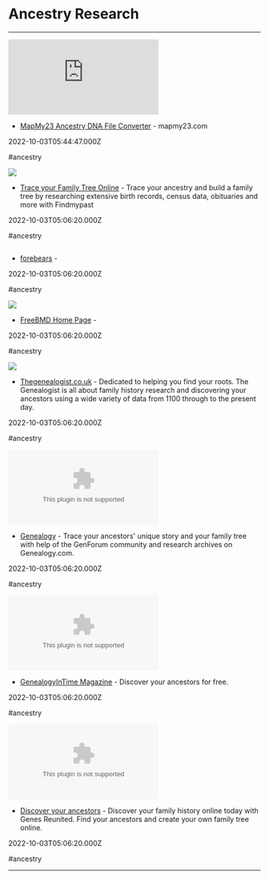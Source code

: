 # Ancestry Research

---

![](https://rdl.ink/render/http%3A%2F%2Fwww.mapmy23.com%2Ftools%2Fancestry_ftdna_fix.php)

- [MapMy23 Ancestry DNA File Converter](http://www.mapmy23.com/tools/ancestry_ftdna_fix.php) - mapmy23.com

2022-10-03T05:44:47.000Z

#ancestry

![](https://d3nd02ak4v4ued.cloudfront.net/titan/dist/logo-for-external-use-df0aa.png)

- [Trace your Family Tree Online](https://www.findmypast.com) - Trace your ancestry and build a family tree by researching extensive birth records, census data, obituaries and more with Findmypast

2022-10-03T05:06:20.000Z

#ancestry

![]()

- [forebears](https://forebears.io) - 

2022-10-03T05:06:20.000Z

#ancestry

![](https://rdl.ink/render/https%3A%2F%2Fwww.freebmd.org.uk)

- [FreeBMD Home Page](https://www.freebmd.org.uk) - 

2022-10-03T05:06:20.000Z

#ancestry

![](https://rdl.ink/render/https%3A%2F%2Fwww.thegenealogist.co.uk)

- [Thegenealogist.co.uk](https://www.thegenealogist.co.uk) - Dedicated to helping you find your roots. The Genealogist is all about family history research and discovering your ancestors using a wide variety of data from 1100 through to the present day.

2022-10-03T05:06:20.000Z

#ancestry

![](https://rdl.ink/render/https%3A%2F%2Fwww.genealogy.com)

- [Genealogy](https://www.genealogy.com) - Trace your ancestors' unique story and your family tree with help of the GenForum community and research archives on Genealogy.com.

2022-10-03T05:06:20.000Z

#ancestry

![](https://rdl.ink/render/https%3A%2F%2Fwww.genealogyintime.com)

- [GenealogyInTime Magazine](https://www.genealogyintime.com) - Discover your ancestors for free.

2022-10-03T05:06:20.000Z

#ancestry

![](https://rdl.ink/render/https%3A%2F%2Fwww.genesreunited.com)

- [Discover your ancestors](https://www.genesreunited.com) - Discover your family history online today with Genes Reunited. Find your ancestors and create your own family tree online.

2022-10-03T05:06:20.000Z

#ancestry

---

